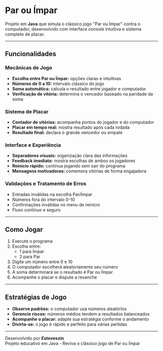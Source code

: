 # Par ou Ímpar

Projeto em **Java** que simula o clássico jogo "Par ou Ímpar" contra o computador, desenvolvido com interface console intuitiva e sistema completo de placar.

---

## Funcionalidades

### Mecânicas de Jogo
- **Escolha entre Par ou Ímpar:** opções claras e intuitivas  
- **Números de 0 a 10:** intervalo clássico do jogo  
- **Soma automática:** calcula o resultado entre jogador e computador  
- **Verificação de vitória:** determina o vencedor baseado na paridade da soma  

### Sistema de Placar
- **Contador de vitórias:** acompanha pontos do jogador e do computador  
- **Placar em tempo real:** mostra resultado após cada rodada  
- **Resultado final:** declara o grande vencedor ou empate  

### Interface e Experiência
- **Separadores visuais:** organização clara das informações  
- **Feedback imediato:** mostra escolhas de ambos os jogadores  
- **Reinício rápido:** continua jogando sem sair do programa  
- **Mensagens motivadoras:** comemora vitórias de forma engajadora  

### Validações e Tratamento de Erros
- Entradas inválidas na escolha Par/Ímpar  
- Números fora do intervalo 0-10  
- Confirmações inválidas no menu de reinício  
- Fluxo contínuo e seguro  

---

## Como Jogar
1. Execute o programa  
2. Escolha entre:  
   - 1 para Ímpar  
   - 2 para Par  
3. Digite um número entre 0 e 10  
4. O computador escolherá aleatoriamente seu número  
5. A soma determinará se o resultado é Par ou Ímpar  
6. Acompanhe o placar e dispute a revanche  

---

## Estratégias de Jogo
- **Observe padrões:** o computador usa números aleatórios  
- **Gerencie riscos:** números médios tendem a resultados balanceados  
- **Acompanhe o placar:** adapte sua estratégia conforme o andamento  
- **Divirta-se:** o jogo é rápido e perfeito para várias partidas  

---

Desenvolvido por **Esteveszin**  
Projeto educativo em Java - Reviva o clássico jogo de Par ou Ímpar
